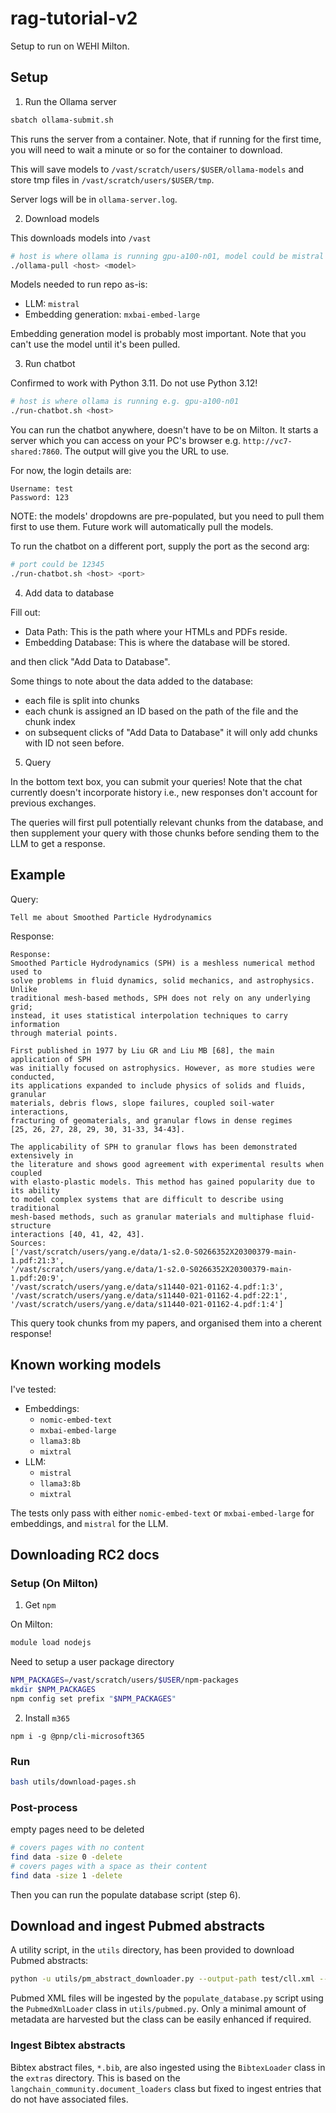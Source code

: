 # rag-tutorial-v2

Setup to run on WEHI Milton.

## Setup

1. Run the Ollama server

```bash
sbatch ollama-submit.sh
```

This runs the server from a container. Note, that if running for the first time, 
you will need to wait a minute or so for the container to download.

This will save models to `/vast/scratch/users/$USER/ollama-models` and store tmp 
files in `/vast/scratch/users/$USER/tmp`.

Server logs will be in `ollama-server.log`.

2. Download models

This downloads models into `/vast`

```bash
# host is where ollama is running gpu-a100-n01, model could be mistral
./ollama-pull <host> <model>
```

Models needed to run repo as-is:

* LLM: `mistral`
* Embedding generation: `mxbai-embed-large`

Embedding generation model is probably most important. Note that you can't use 
the model until it's been pulled.

3. Run chatbot

Confirmed to work with Python 3.11. Do not use Python 3.12!

```bash
# host is where ollama is running e.g. gpu-a100-n01
./run-chatbot.sh <host>
```

You can run the chatbot anywhere, doesn't have to be on Milton. It starts a
server which you can access on your PC's browser e.g. `http://vc7-shared:7860`.
The output will give you the URL to use.

For now, the login details are:

```
Username: test
Password: 123
```

NOTE: the models' dropdowns are pre-populated, but you need to pull them first 
to use them. Future work will automatically pull the models.

To run the chatbot on a different port, supply the port as the second arg:

```bash
# port could be 12345
./run-chatbot.sh <host> <port>
```

4. Add data to database

Fill out:
* Data Path: This is the path where your HTMLs and PDFs reside.
* Embedding Database: This is where the database will be stored.

and then click "Add Data to Database".

Some things to note about the data added to the database:
* each file is split into chunks
* each chunk is assigned an ID based on the path of the file and the chunk index
* on subsequent clicks of "Add Data to Database" it will only add chunks with ID not seen before.

5. Query

In the bottom text box, you can submit your queries! Note that the chat
currently doesn't incorporate history i.e., new responses don't account for
previous exchanges.

The queries will first pull potentially relevant chunks from the database, and
then supplement your query with those chunks before sending them to the LLM to
get a response.

## Example

Query:
```
Tell me about Smoothed Particle Hydrodynamics
```

Response:

```output
Response:
Smoothed Particle Hydrodynamics (SPH) is a meshless numerical method used to 
solve problems in fluid dynamics, solid mechanics, and astrophysics. Unlike 
traditional mesh-based methods, SPH does not rely on any underlying grid; 
instead, it uses statistical interpolation techniques to carry information 
through material points.

First published in 1977 by Liu GR and Liu MB [68], the main application of SPH 
was initially focused on astrophysics. However, as more studies were conducted, 
its applications expanded to include physics of solids and fluids, granular 
materials, debris flows, slope failures, coupled soil-water interactions, 
fracturing of geomaterials, and granular flows in dense regimes 
[25, 26, 27, 28, 29, 30, 31-33, 34-43].

The applicability of SPH to granular flows has been demonstrated extensively in 
the literature and shows good agreement with experimental results when coupled 
with elasto-plastic models. This method has gained popularity due to its ability 
to model complex systems that are difficult to describe using traditional 
mesh-based methods, such as granular materials and multiphase fluid-structure 
interactions [40, 41, 42, 43].
Sources:
['/vast/scratch/users/yang.e/data/1-s2.0-S0266352X20300379-main-1.pdf:21:3', 
'/vast/scratch/users/yang.e/data/1-s2.0-S0266352X20300379-main-1.pdf:20:9', 
'/vast/scratch/users/yang.e/data/s11440-021-01162-4.pdf:1:3', 
'/vast/scratch/users/yang.e/data/s11440-021-01162-4.pdf:22:1', 
'/vast/scratch/users/yang.e/data/s11440-021-01162-4.pdf:1:4']
```

This query took chunks from my papers, and organised them into a cherent
response!

## Known working models

I've tested:

* Embeddings:
    * `nomic-embed-text`
    * `mxbai-embed-large`
    * `llama3:8b`
    * `mixtral`
* LLM:
    * `mistral`
    * `llama3:8b`
    * `mixtral`

The tests only pass with either `nomic-embed-text` or `mxbai-embed-large` for embeddings,
and `mistral` for the LLM.

## Downloading RC2 docs

### Setup (On Milton)

1. Get `npm`

On Milton:

```bash
module load nodejs
```

Need to setup a user package directory

```bash
NPM_PACKAGES=/vast/scratch/users/$USER/npm-packages
mkdir $NPM_PACKAGES
npm config set prefix "$NPM_PACKAGES"
```

2. Install `m365`

```
npm i -g @pnp/cli-microsoft365
```

### Run

```bash
bash utils/download-pages.sh
```

### Post-process

empty pages need to be deleted

```bash
# covers pages with no content
find data -size 0 -delete
# covers pages with a space as their content
find data -size 1 -delete
```

Then you can run the populate database script (step 6).

## Download and ingest Pubmed abstracts
A utility script, in the `utils` directory, has been provided to download Pubmed abstracts:
```bash
python -u utils/pm_abstract_downloader.py --output-path test/cll.xml --search-term 'chronic lymphocytic leukemia[Text Word]) AND (("2020/01/01"[Date - Publication] : "3000"[Date - Publication])' --max-records 10000
```
Pubmed XML files will be ingested by the `populate_database.py` script using the `PubmedXmlLoader` class in `utils/pubmed.py`. Only a minimal amount of metadata are harvested but the class can be easily enhanced if required.

### Ingest Bibtex abstracts
Bibtex abstract files, `*.bib`, are also ingested using the `BibtexLoader` class in the `extras` directory. This is based on the `langchain_community.document_loaders` class but fixed to ingest entries that do not have associated files.
